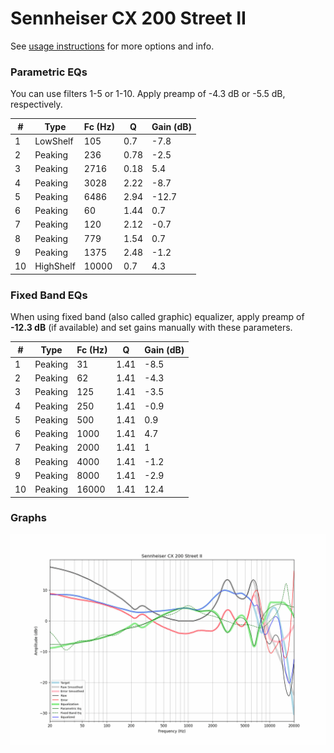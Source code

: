 # Sennheiser CX 200 Street II
See [usage instructions](https://github.com/jaakkopasanen/AutoEq#usage) for more options and info.

### Parametric EQs
You can use filters 1-5 or 1-10. Apply preamp of -4.3 dB or -5.5 dB, respectively.

|   # | Type      |   Fc (Hz) |    Q |   Gain (dB) |
|-----|-----------|-----------|------|-------------|
|   1 | LowShelf  |       105 | 0.7  |        -7.8 |
|   2 | Peaking   |       236 | 0.78 |        -2.5 |
|   3 | Peaking   |      2716 | 0.18 |         5.4 |
|   4 | Peaking   |      3028 | 2.22 |        -8.7 |
|   5 | Peaking   |      6486 | 2.94 |       -12.7 |
|   6 | Peaking   |        60 | 1.44 |         0.7 |
|   7 | Peaking   |       120 | 2.12 |        -0.7 |
|   8 | Peaking   |       779 | 1.54 |         0.7 |
|   9 | Peaking   |      1375 | 2.48 |        -1.2 |
|  10 | HighShelf |     10000 | 0.7  |         4.3 |

### Fixed Band EQs
When using fixed band (also called graphic) equalizer, apply preamp of **-12.3 dB** (if available) and set gains manually with these parameters.

|   # | Type    |   Fc (Hz) |    Q |   Gain (dB) |
|-----|---------|-----------|------|-------------|
|   1 | Peaking |        31 | 1.41 |        -8.5 |
|   2 | Peaking |        62 | 1.41 |        -4.3 |
|   3 | Peaking |       125 | 1.41 |        -3.5 |
|   4 | Peaking |       250 | 1.41 |        -0.9 |
|   5 | Peaking |       500 | 1.41 |         0.9 |
|   6 | Peaking |      1000 | 1.41 |         4.7 |
|   7 | Peaking |      2000 | 1.41 |         1   |
|   8 | Peaking |      4000 | 1.41 |        -1.2 |
|   9 | Peaking |      8000 | 1.41 |        -2.9 |
|  10 | Peaking |     16000 | 1.41 |        12.4 |

### Graphs
![](./Sennheiser%20CX%20200%20Street%20II.png)
